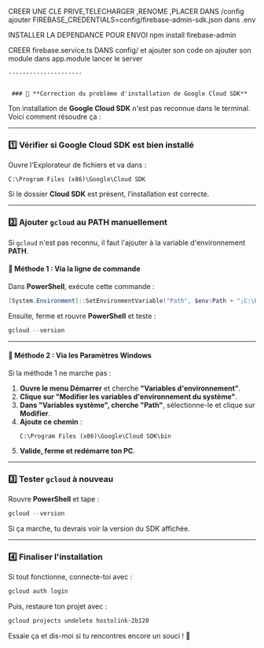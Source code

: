 CREER UNE CLE PRIVE,TELECHARGER ,RENOME ,PLACER DANS 
    /config
    ajouter FIREBASE_CREDENTIALS=config/firebase-admin-sdk.json dans .env

INSTALLER LA DEPENDANCE POUR ENVOI 
    npm install firebase-admin

CREER firebase.service.ts DANS config/ 
    et ajouter son code
    on ajouter son module dans app.module
    lancer le server 





    ---------------------
     

     ### 🚀 **Correction du problème d'installation de Google Cloud SDK**
Ton installation de **Google Cloud SDK** n'est pas reconnue dans le terminal. Voici comment résoudre ça :

---

### **1️⃣ Vérifier si Google Cloud SDK est bien installé**
Ouvre l'Explorateur de fichiers et va dans :
```
C:\Program Files (x86)\Google\Cloud SDK
```
Si le dossier **Cloud SDK** est présent, l’installation est correcte.

---

### **2️⃣ Ajouter `gcloud` au PATH manuellement**
Si `gcloud` n'est pas reconnu, il faut l'ajouter à la variable d'environnement **PATH**.

#### **🔹 Méthode 1 : Via la ligne de commande**
Dans **PowerShell**, exécute cette commande :
```powershell
[System.Environment]::SetEnvironmentVariable("Path", $env:Path + ";C:\Program Files (x86)\Google\Cloud SDK\bin", [System.EnvironmentVariableTarget]::Machine)
```
Ensuite, ferme et rouvre **PowerShell** et teste :
```powershell
gcloud --version
```

---

#### **🔹 Méthode 2 : Via les Paramètres Windows**
Si la méthode 1 ne marche pas :
1. **Ouvre le menu Démarrer** et cherche **"Variables d'environnement"**.
2. **Clique sur "Modifier les variables d'environnement du système"**.
3. **Dans "Variables système", cherche "Path"**, sélectionne-le et clique sur **Modifier**.
4. **Ajoute ce chemin** :
   ```
   C:\Program Files (x86)\Google\Cloud SDK\bin
   ```
5. **Valide, ferme et redémarre ton PC**.

---

### **3️⃣ Tester `gcloud` à nouveau**
Rouvre **PowerShell** et tape :
```powershell
gcloud --version
```
Si ça marche, tu devrais voir la version du SDK affichée.

---

### **4️⃣ Finaliser l'installation**
Si tout fonctionne, connecte-toi avec :
```powershell
gcloud auth login
```
Puis, restaure ton projet avec :
```powershell
gcloud projects undelete hostolink-2b120
```

Essaie ça et dis-moi si tu rencontres encore un souci ! 🚀
